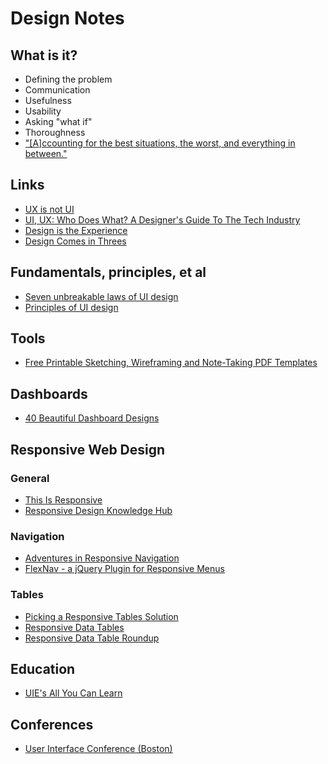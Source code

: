 # Design Notes

## What is it?

- Defining the problem
- Communication
- Usefulness
- Usability
- Asking "what if"
- Thoroughness
- ["[A]ccounting for the best situations, the worst, and everything in between."](http://bradfrostweb.com/blog/post/designing-with-dynamic-content/)

## Links
- [UX is not UI](http://www.uxisnotui.com)
- [UI, UX: Who Does What? A Designer's Guide To The Tech Industry](http://www.fastcodesign.com/3032719/ui-ux-who-does-what-a-designers-guide-to-the-tech-industry?)
- [Design is the Experience](https://medium.com/@tinkadoic/design-is-the-experience-7b4339021e41)
- [Design Comes in Threes](http://www.lukew.com/ff/entry.asp?367)

## Fundamentals, principles, et al

- [Seven unbreakable laws of UI design](http://99designs.com/designer-blog/2014/01/15/7-unbreakable-laws-of-user-interface-design/?ref=heydesigner)
- [Principles of UI design](http://bokardo.com/principles-of-user-interface-design/)

## Tools

- [Free Printable Sketching, Wireframing and Note-Taking PDF Templates](http://www.smashingmagazine.com/2010/03/29/free-printable-sketching-wireframing-and-note-taking-pdf-templates/)

## Dashboards

- [40 Beautiful Dashboard Designs](http://browseideas.com/beautiful-dashboard-design/)

## Responsive Web Design

### General

- [This Is Responsive](http://bradfrost.github.io/this-is-responsive/)
- [Responsive Design Knowledge Hub](http://www.ugurus.com/responsive-design)

### Navigation

- [Adventures in Responsive Navigation](http://responsivenavigation.net/)
- [FlexNav - a jQuery Plugin for Responsive Menus](http://jasonweaver.name/lab/flexiblenavigation/)

### Tables

- [Picking a Responsive Tables Solution](http://blog.cloudfour.com/picking-responsive-tables-solution/)
- [Responsive Data Tables](http://css-tricks.com/responsive-data-tables/)
- [Responsive Data Table Roundup](http://css-tricks.com/responsive-data-table-roundup/)

## Education

- [UIE's All You Can Learn](http://aycl.uie.com/)

## Conferences

- [User Interface Conference (Boston)](http://ui18.uie.com/)
